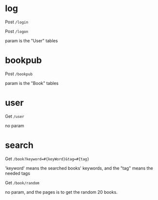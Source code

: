 # log

Post `/login`

Post `/logon`

param is the "User" tables

# bookpub

Post `/bookpub`

param is the "Book" tables


# user

Get `/user`

no param

# search

Get `/book?keyword=#{keyWord}&tag=#{tag}`

'keyword' means the searched books' keywords, and the "tag" means the needed tags

Get `/book/random`

no param, and the pages is to get the random 20 books.
